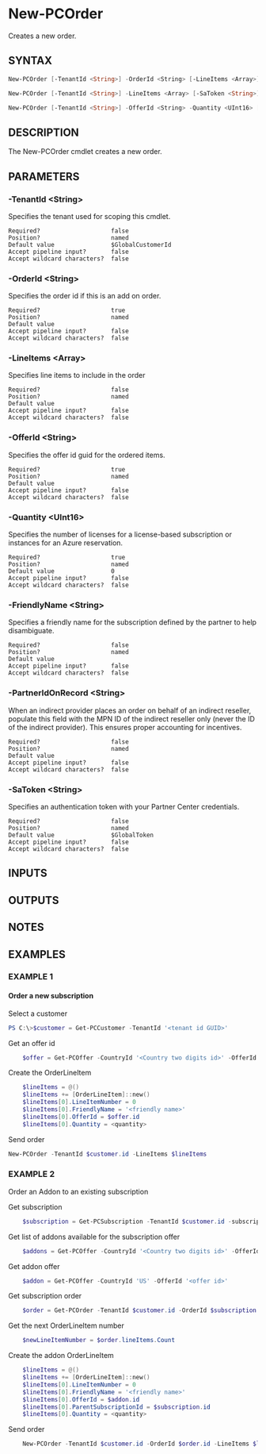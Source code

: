 # New-PCOrder

Creates a new order.

## SYNTAX

```powershell
New-PCOrder [-TenantId <String>] -OrderId <String> [-LineItems <Array>] [-SaToken <String>] [<CommonParameters>]

New-PCOrder [-TenantId <String>] -LineItems <Array> [-SaToken <String>] [<CommonParameters>]

New-PCOrder [-TenantId <String>] -OfferId <String> -Quantity <UInt16> [-FriendlyName <String>] [-PartnerIdOnRecord <String>] [-SaToken <String>] [<CommonParameters>]
```

## DESCRIPTION

The New-PCOrder cmdlet creates a new order.

## PARAMETERS

### -TenantId &lt;String&gt;

Specifies the tenant used for scoping this cmdlet.

```
Required?                    false
Position?                    named
Default value                $GlobalCustomerId
Accept pipeline input?       false
Accept wildcard characters?  false
```

### -OrderId &lt;String&gt;

Specifies the order id if this is an add on order.

```
Required?                    true
Position?                    named
Default value
Accept pipeline input?       false
Accept wildcard characters?  false
```
 
### -LineItems &lt;Array&gt;

Specifies line items to include in the order

```
Required?                    false
Position?                    named
Default value
Accept pipeline input?       false
Accept wildcard characters?  false
```

### -OfferId &lt;String&gt;

Specifies the offer id guid for the ordered items.

```
Required?                    true
Position?                    named
Default value
Accept pipeline input?       false
Accept wildcard characters?  false
```

### -Quantity &lt;UInt16&gt;

Specifies the number of licenses for a license-based subscription or instances for an Azure reservation.

```
Required?                    true
Position?                    named
Default value                0
Accept pipeline input?       false
Accept wildcard characters?  false
```

### -FriendlyName &lt;String&gt;

Specifies a friendly name for the subscription defined by the partner to help disambiguate.

```
Required?                    false
Position?                    named
Default value
Accept pipeline input?       false
Accept wildcard characters?  false
```

### -PartnerIdOnRecord &lt;String&gt;

When an indirect provider places an order on behalf of an indirect reseller, populate this field with the MPN ID of the indirect reseller only (never the ID of the indirect provider). This ensures proper accounting for incentives.

```
Required?                    false
Position?                    named
Default value
Accept pipeline input?       false
Accept wildcard characters?  false
```

### -SaToken &lt;String&gt;

Specifies an authentication token with your Partner Center credentials.

```
Required?                    false
Position?                    named
Default value                $GlobalToken
Accept pipeline input?       false
Accept wildcard characters?  false
```

## INPUTS

## OUTPUTS

## NOTES

## EXAMPLES

### EXAMPLE 1

#### Order a new subscription

Select a customer

```powershell
PS C:\>$customer = Get-PCCustomer -TenantId '<tenant id GUID>'
```

Get an offer id

```powershell
    $offer = Get-PCOffer -CountryId '<Country two digits id>' -OfferId '<offer id GUID>'
```

Create the OrderLineItem

```powershell
    $lineItems = @()
    $lineItems += [OrderLineItem]::new()
    $lineItems[0].LineItemNumber = 0
    $lineItems[0].FriendlyName = '<friendly name>'
    $lineItems[0].OfferId = $offer.id
    $lineItems[0].Quantity = <quantity>
````

Send order

```powershell
New-PCOrder -TenantId $customer.id -LineItems $lineItems
```

### EXAMPLE 2

Order an Addon to an existing subscription

Get subscription

```powershell
    $subscription = Get-PCSubscription -TenantId $customer.id -subscriptionid '<subscription id>'
```

Get list of addons available for the subscription offer

```powershell
    $addons = Get-PCOffer -CountryId '<Country two digits id>' -OfferId $subscription.OfferId -addons
```

Get addon offer

```powershell
    $addon = Get-PCOffer -CountryId 'US' -OfferId '<offer id>'
```

Get subscription order

```powershell
    $order = Get-PCOrder -TenantId $customer.id -OrderId $subscription.OrderId
```

Get the next OrderLineItem number

```powershell
    $newLineItemNumber = $order.lineItems.Count
```

Create the addon OrderLineItem

```powershell
    $lineItems = @()
    $lineItems += [OrderLineItem]::new()
    $lineItems[0].LineItemNumber = 0
    $lineItems[0].FriendlyName = '<friendly name>'
    $lineItems[0].OfferId = $addon.id
    $lineItems[0].ParentSubscriptionId = $subscription.id
    $lineItems[0].Quantity = <quantity>
```

Send order

```powershell
    New-PCOrder -TenantId $customer.id -OrderId $order.id -LineItems $lineItems
```
